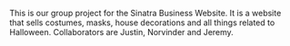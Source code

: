 This is our group project for the Sinatra Business Website. 
It is a website that sells costumes, masks, house decorations and all things related to Halloween.
Collaborators are Justin, Norvinder and Jeremy.
